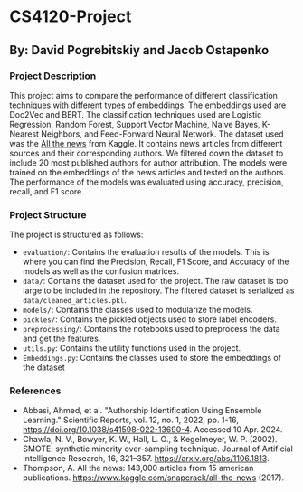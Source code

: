 # CS4120-Project
## By: David Pogrebitskiy and Jacob Ostapenko

### Project Description
This project aims to compare the performance of different classification techniques with different types of embeddings. The embeddings used are Doc2Vec and BERT. The classification techniques used are Logistic Regression, Random Forest, Support Vector Machine, Naive Bayes, K-Nearest Neighbors, and Feed-Forward Neural Network. The dataset used was the [All the news](https://www.kaggle.com/datasets/snapcrack/all-the-news?resource=download) from Kaggle. It contains news articles from different sources and their corresponding authors. We filtered down the dataset to include 20 most published authors for author attribution. The models were trained on the embeddings of the news articles and tested on the authors. The performance of the models was evaluated using accuracy, precision, recall, and F1 score.

### Project Structure
The project is structured as follows:
- `evaluation/`: Contains the evaluation results of the models. This is where you can find the Precision, Recall, F1 Score, and Accuracy of the models as well as the confusion matrices.
- `data/`: Contains the dataset used for the project. The raw dataset is too large to be included in the repository. The filtered dataset is serialized as `data/cleaned_articles.pkl`.
- `models/`: Contains the classes used to modularize the models.
- `pickles/`: Contains the pickled objects used to store label encoders.
- `preprocessing/`: Contains the notebooks used to preprocess the data and get the features.
- `utils.py`: Contains the utility functions used in the project.
- `Embeddings.py`: Contains the classes used to store the embeddings of the dataset

### References
- Abbasi, Ahmed, et al. "Authorship Identification Using Ensemble Learning." Scientific Reports, vol. 12, no. 1, 2022, pp. 1-16, https://doi.org/10.1038/s41598-022-13690-4. Accessed 10 Apr. 2024.
- Chawla, N. V., Bowyer, K. W., Hall, L. O., & Kegelmeyer, W. P. (2002). SMOTE: synthetic minority over-sampling technique. Journal of Artificial Intelligence Research, 16, 321–357. https://arxiv.org/abs/1106.1813.
- Thompson, A. All the news: 143,000 articles from 15 american publications. https://www.kaggle.com/snapcrack/all-the-news (2017).
